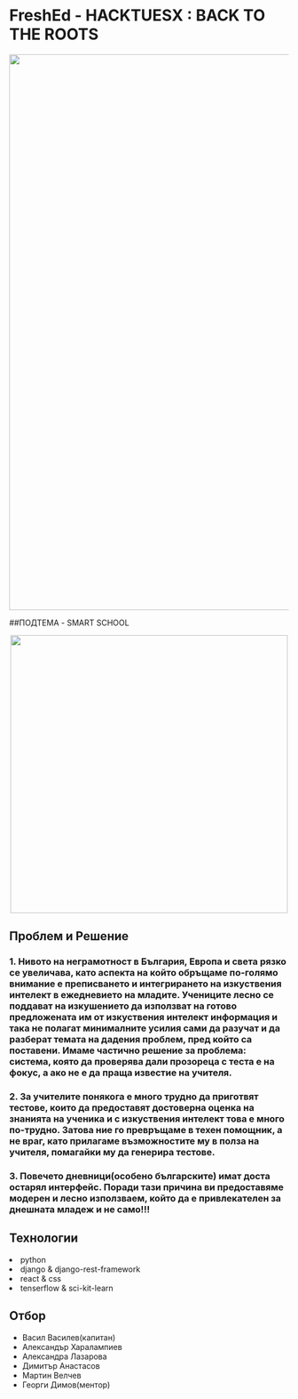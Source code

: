 # **FreshEd - HACKTUESX : BACK TO THE ROOTS**

<div align="center">
  <img src="https://github.com/j7zd/hacktues10/assets/79153773/2421e718-3898-4221-bd5b-90d23d7459f1" width="1000px"/> 
</div>

##ПОДТЕМА - SMART SCHOOL

<div align="center">
  <img src="https://cdn.discordapp.com/attachments/1182773624336306376/1217516121071288420/theme-image.png?ex=66044f3f&is=65f1da3f&hm=4b041174d7e80f6ba34337eedd9b4e7fe1d6802abcc8ff097a9c18cf527f9481&" width="500px"/> 
</div>

## Проблем и Решение

### 1. Нивото на неграмотност в България, Европа и света рязко се увеличава, като аспекта на който обръщаме по-голямо внимание е преписването и интегрирането на изкуствения интелект в ежедневието на младите. Учениците лесно се поддават на изкушението да използват на готово предложената им от изкуствения интелект информация и така не полагат минималните усилия сами да разучат и да разберат темата на дадения проблем, пред който са поставени. Имаме частично решение за проблема: система, която да проверява дали прозореца с теста е на фокус, а ако не е да праща известие на учителя.

### 2. За учителите понякога е много трудно да приготвят тестове, които да предоставят достоверна оценка на знанията на ученика и с изкуствения интелект това е много по-трудно. Затова ние го превръщаме в техен помощник, а не враг, като прилагаме възможностите му в полза на учителя, помагайки му да генерира тестове.

### 3. Повечето дневници(особено българските) имат доста остарял интерфейс. Поради тази причина ви предоставяме модерен и лесно използваем, който да е привлекателен за днешната младеж и не само!!!

## Технологии

<div>
  <li>python</li>
  <li>django & django-rest-framework</li>
  <li>react & css</li>
  <li>tenserflow & sci-kit-learn</li>
</div>

## Отбор

- Васил Василев(капитан)
- Александър Харалампиев
- Александра Лазарова
- Димитър Анастасов
- Мартин Велчев
- Георги Димов(ментор)
